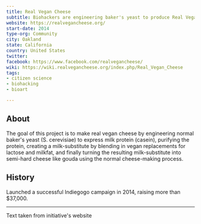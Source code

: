 ```yaml
---
title: Real Vegan Cheese
subtitle: Biohackers are engineering baker's yeast to produce Real Vegan Cheese. No cows needed!
website: https://realvegancheese.org/
start-date: 2014
type-org: Community
city: Oakland
state: California
country: United States
twitter:
facebook: https://www.facebook.com/realvegancheese/
wiki: https://wiki.realvegancheese.org/index.php/Real_Vegan_Cheese
tags:
- citizen science
- biohacking
- bioart

---
```




## About
The goal of this project is to make real vegan cheese by engineering normal baker's yeast (S. cerevisiae) to express milk protein (casein), purifying the protein, creating a milk-substitute by blending in vegan replacements for lactose and milkfat, and finally turning the resulting milk-substitute into semi-hard cheese like gouda using the normal cheese-making process. 

## History
Launched a successful Indiegogo campaign in 2014, raising more than $37,000.

---

Text taken from initiative's website
